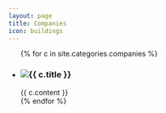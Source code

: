 ```yaml
---
layout: page
title: Companies
icon: buildings
---
```


<ul class="companies-list">
    {% for c in site.categories.companies %}
    <li>
        <h3><a href="{{ c.url }}" target="_blank"><img src="{{ c.logo }}" class="company-logo" /></a>{{ c.title }}</h3>
        {{ c.content }}
    </li>
    {% endfor %}
</ul>